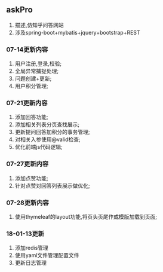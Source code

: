 askPro
----
1. 描述,仿知乎问答网站
2. 涉及spring-boot+mybatis+jquery+bootstrap+REST

### 07-14更新内容
1. 用户注册,登录,校验;
2. 全局异常捕捉处理;
3. 问题创建+更新;
4. 用户积分管理;


### 07-21更新内容
1. 添加回答功能;
2. 添加相关列表分页查找展示;
3. 更新提问回答加积分的事务管理;
4. 对相关入参使用@valid检查;
5. 优化前端js代码逻辑;

### 07-27更新内容
1. 添加点赞功能;
2. 针对点赞对回答列表展示做优化;

### 07-28更新内容
1. 使用thymeleaf的layout功能,将页头页尾作成模版加载到页面;


### 18-01-13更新
1. 添加redis管理
2. 使用yaml文件管理配置文件
3. 更新日志管理




